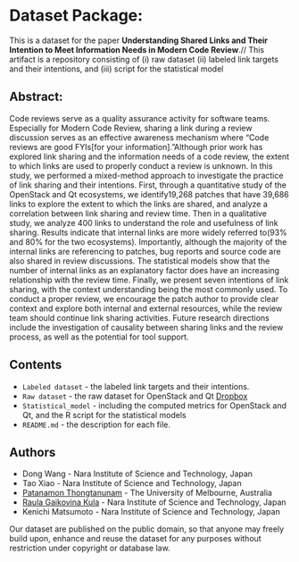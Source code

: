 # Dataset Package:


This is a dataset for the paper **Understanding Shared Links and Their Intention to Meet Information Needs in Modern Code Review**.//
This artifact is a repository consisting of (i) raw dataset (ii) labeled link targets and their intentions, and (iii) script for the statistical model

## Abstract:
Code reviews serve as a quality assurance activity for software teams. Especially for Modern Code Review, sharing a link during a review discussion serves as an effective awareness mechanism where “Code reviews are good FYIs[for your information].”Although prior work has explored link sharing and the information needs of a code review, the extent to which links are used to properly conduct a review is unknown. In this study, we performed a mixed-method approach to investigate the practice of link sharing and their intentions. First, through a quantitative study of the OpenStack and Qt ecosystems, we identify19,268 patches that have 39,686 links to explore the extent to which the links are shared, and analyze a correlation between link sharing and review time. Then in a qualitative study, we analyze 400 links to understand the role and usefulness of link sharing. Results indicate that internal links are more widely referred to(93% and 80% for the two ecosystems). Importantly, although the majority of the internal links are referencing to patches, bug reports and source code are also shared in review discussions. The statistical models show that the number of internal links as an explanatory factor does have an increasing relationship with the review time. Finally, we present seven intentions of link sharing, with the context understanding being the most commonly used. To conduct a proper review, we encourage the patch author to provide clear context and explore both internal and external resources, while the review team should continue link sharing activities. Future research directions include the investigation of causality between sharing links and the review process, as well as the potential for tool support.

## Contents
* `Labeled dataset` - the labeled link targets and their intentions.
* `Raw dataset` - the raw dataset for OpenStack and Qt [Dropbox](https://www.dropbox.com/sh/swrpxfexi6ggrm8/AADDToxZfiLz7tY9PAoA3zdTa?dl=0) 
* `Statistical_model` - including the computed metrics for OpenStack and Qt, and the R script for the statistical models
* `README.md` - the description for each file.


## Authors
* Dong Wang - Nara Institute of Science and Technology, Japan
* Tao Xiao - Nara Institute of Science and Technology, Japan
* [Patanamon Thongtanunam](http://patanamon.com/) - The University of Melbourne, Australia
* [Raula Gaikovina Kula](https://raux.github.io/) - Nara Institute of Science and Technology, Japan
* Kenichi Matsumoto - Nara Institute of Science and Technology, Japan

Our dataset are published on the public domain, so that anyone may freely build upon, enhance and reuse the dataset for any purposes without restriction under copyright or database law.
